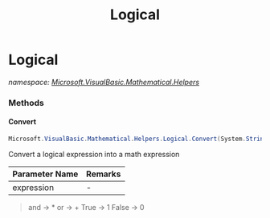 ﻿---
title: Logical
---

# Logical
_namespace: [Microsoft.VisualBasic.Mathematical.Helpers](N-Microsoft.VisualBasic.Mathematical.Helpers.html)_



### Methods

#### Convert
```csharp
Microsoft.VisualBasic.Mathematical.Helpers.Logical.Convert(System.String)
```
Convert a logical expression into a math expression

|Parameter Name|Remarks|
|--------------|-------|
|expression|-|

> 
>  and -> *
>  or -> +
>  True -> 1
>  False -> 0
>  




